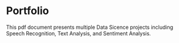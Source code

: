 # Portfolio
This pdf document presents multiple Data Sicence projects including Speech Recognition, Text Analysis, and Sentiment Analysis.
